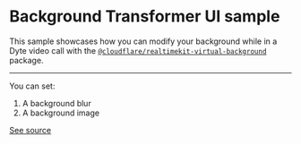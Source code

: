 # Background Transformer UI sample

This sample showcases how you can modify your background while in a Dyte video
call with the
[`@cloudflare/realtimekit-virtual-background`](https://www.npmjs.com/package/@cloudflare/realtimekit-virtual-background)
package.

---

You can set:

1. A background blur
2. A background image

<!-- With blur:

![A screenshot of using background blur](./screenshot-blur.png)

With background image:

![A screenshot of using a background image](./screenshot-image.png) -->

[See source](./index.html)
